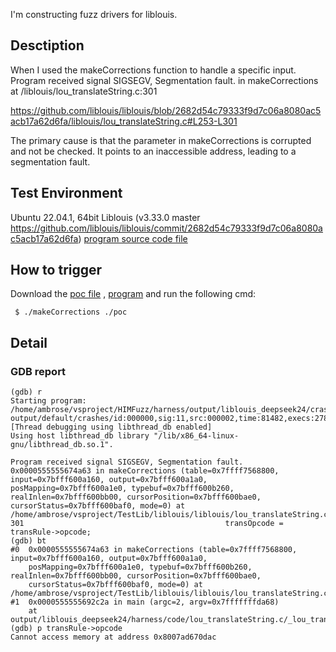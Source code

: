 I'm constructing fuzz drivers for liblouis.

## Desctiption
When I used the makeCorrections function to handle a specific input. Program received signal SIGSEGV, Segmentation fault. in makeCorrections at /liblouis/lou_translateString.c:301

https://github.com/liblouis/liblouis/blob/2682d54c79333f9d7c06a8080ac5acb17a62d6fa/liblouis/lou_translateString.c#L253-L301

The primary cause is that the parameter in makeCorrections is corrupted and not be checked. It points to an inaccessible address, leading to a segmentation fault.


## Test Environment
Ubuntu 22.04.1, 64bit
Liblouis (v3.33.0 master https://github.com/liblouis/liblouis/commit/2682d54c79333f9d7c06a8080ac5acb17a62d6fa)
[program source code file](https://github.com/ambrosecm/pocs/blob/main/liblouis/makeCorrections/makeCorrections.c)

## How to trigger
Download the [poc file](https://github.com/ambrosecm/pocs/blob/main/liblouis/makeCorrections/poc) , [program](https://github.com/ambrosecm/pocs/blob/main/liblouis/makeCorrections/makeCorrections) and run the following cmd:
```
 $ ./makeCorrections ./poc
```

## Detail
### GDB report
```
(gdb) r
Starting program: /home/ambrose/vsproject/HIMFuzz/harness/output/liblouis_deepseek24/crashes/lou_translateString.c/_lou_translate/makeCorrections/makeCorrections output/default/crashes/id:000000,sig:11,src:000002,time:81482,execs:2785,op:havoc,rep:1
[Thread debugging using libthread_db enabled]
Using host libthread_db library "/lib/x86_64-linux-gnu/libthread_db.so.1".

Program received signal SIGSEGV, Segmentation fault.
0x0000555555674a63 in makeCorrections (table=0x7ffff7568800, input=0x7bfff600a160, output=0x7bfff600a1a0, posMapping=0x7bfff600a1e0, typebuf=0x7bfff600b260, realInlen=0x7bfff600bb00, cursorPosition=0x7bfff600bae0, cursorStatus=0x7bfff600baf0, mode=0) at /home/ambrose/vsproject/TestLib/liblouis/liblouis/lou_translateString.c:301
301                                             transOpcode = transRule->opcode;
(gdb) bt
#0  0x0000555555674a63 in makeCorrections (table=0x7ffff7568800, input=0x7bfff600a160, output=0x7bfff600a1a0, 
    posMapping=0x7bfff600a1e0, typebuf=0x7bfff600b260, realInlen=0x7bfff600bb00, cursorPosition=0x7bfff600bae0, 
    cursorStatus=0x7bfff600baf0, mode=0) at /home/ambrose/vsproject/TestLib/liblouis/liblouis/lou_translateString.c:301
#1  0x0000555555692c2a in main (argc=2, argv=0x7fffffffda68)
    at output/liblouis_deepseek24/harness/code/lou_translateString.c/_lou_translate/makeCorrections.c:55
(gdb) p transRule->opcode
Cannot access memory at address 0x8007ad670dac
```
